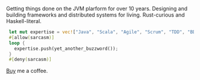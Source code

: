 Getting things done on the JVM plarform for over 10 years. Designing and building frameworks and distributed systems for living. Rust-curious and Haskell-literal.

```rust
 let mut expertise = vec!["Java", "Scala", "Agile", "Scrum", "TDD", "BDD", "DDD", "SOA", "REST", "CI/CD", "IoC/DI", "Spark", "Kafka", "Cassandra", "Hadoop", "HDFS"];
 #[allow(sarcasm)]
 loop {
   expertise.push(yet_another_buzzword());
 }
 #[deny(sarcasm)]
```

[Buy](https://paypal.me/vitalys?locale.x=en_GB) me a coffee.
